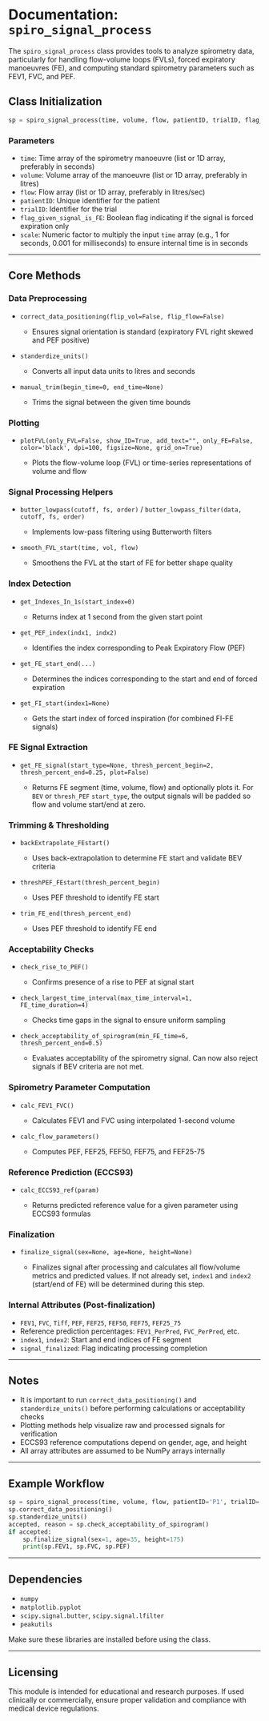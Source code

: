 # Documentation: `spiro_signal_process`

The `spiro_signal_process` class provides tools to analyze spirometry data, particularly for handling flow-volume loops (FVLs), forced expiratory manoeuvres (FE), and computing standard spirometry parameters such as FEV1, FVC, and PEF.

## Class Initialization

```python
sp = spiro_signal_process(time, volume, flow, patientID, trialID, flag_given_signal_is_FE, scale)
```

### Parameters

* `time`: Time array of the spirometry manoeuvre (list or 1D array, preferably in seconds)
* `volume`: Volume array of the manoeuvre (list or 1D array, preferably in litres)
* `flow`: Flow array (list or 1D array, preferably in litres/sec)
* `patientID`: Unique identifier for the patient
* `trialID`: Identifier for the trial
* `flag_given_signal_is_FE`: Boolean flag indicating if the signal is forced expiration only
* `scale`: Numeric factor to multiply the input `time` array (e.g., 1 for seconds, 0.001 for milliseconds) to ensure internal time is in seconds

---

## Core Methods

### Data Preprocessing

* `correct_data_positioning(flip_vol=False, flip_flow=False)`

  * Ensures signal orientation is standard (expiratory FVL right skewed and PEF positive)

* `standerdize_units()`

  * Converts all input data units to litres and seconds

* `manual_trim(begin_time=0, end_time=None)`

  * Trims the signal between the given time bounds

### Plotting

* `plotFVL(only_FVL=False, show_ID=True, add_text="", only_FE=False, color='black', dpi=100, figsize=None, grid_on=True)`

  * Plots the flow-volume loop (FVL) or time-series representations of volume and flow

### Signal Processing Helpers

* `butter_lowpass(cutoff, fs, order)` / `butter_lowpass_filter(data, cutoff, fs, order)`

  * Implements low-pass filtering using Butterworth filters

* `smooth_FVL_start(time, vol, flow)`

  * Smoothens the FVL at the start of FE for better shape quality

### Index Detection

* `get_Indexes_In_1s(start_index=0)`

  * Returns index at 1 second from the given start point

* `get_PEF_index(indx1, indx2)`

  * Identifies the index corresponding to Peak Expiratory Flow (PEF)

* `get_FE_start_end(...)`

  * Determines the indices corresponding to the start and end of forced expiration

* `get_FI_start(index1=None)`

  * Gets the start index of forced inspiration (for combined FI-FE signals)

### FE Signal Extraction

* `get_FE_signal(start_type=None, thresh_percent_begin=2, thresh_percent_end=0.25, plot=False)`

  * Returns FE segment (time, volume, flow) and optionally plots it. For `BEV` or `thresh_PEF` `start_type`, the output signals will be padded so flow and volume start/end at zero.

### Trimming & Thresholding

* `backExtrapolate_FEstart()`

  * Uses back-extrapolation to determine FE start and validate BEV criteria

* `threshPEF_FEstart(thresh_percent_begin)`

  * Uses PEF threshold to identify FE start

* `trim_FE_end(thresh_percent_end)`

  * Uses PEF threshold to identify FE end

### Acceptability Checks

* `check_rise_to_PEF()`

  * Confirms presence of a rise to PEF at signal start

* `check_largest_time_interval(max_time_interval=1, FE_time_duration=4)`

  * Checks time gaps in the signal to ensure uniform sampling

* `check_acceptability_of_spirogram(min_FE_time=6, thresh_percent_end=0.5)`

  * Evaluates acceptability of the spirometry signal. Can now also reject signals if BEV criteria are not met.

### Spirometry Parameter Computation

* `calc_FEV1_FVC()`

  * Calculates FEV1 and FVC using interpolated 1-second volume

* `calc_flow_parameters()`

  * Computes PEF, FEF25, FEF50, FEF75, and FEF25-75

### Reference Prediction (ECCS93)

* `calc_ECCS93_ref(param)`

  * Returns predicted reference value for a given parameter using ECCS93 formulas

### Finalization

* `finalize_signal(sex=None, age=None, height=None)`

  * Finalizes signal after processing and calculates all flow/volume metrics and predicted values. If not already set, `index1` and `index2` (start/end of FE) will be determined during this step.

### Internal Attributes (Post-finalization)

* `FEV1`, `FVC`, `Tiff`, `PEF`, `FEF25`, `FEF50`, `FEF75`, `FEF25_75`
* Reference prediction percentages: `FEV1_PerPred`, `FVC_PerPred`, etc.
* `index1`, `index2`: Start and end indices of FE segment
* `signal_finalized`: Flag indicating processing completion

---

## Notes

* It is important to run `correct_data_positioning()` and `standerdize_units()` before performing calculations or acceptability checks
* Plotting methods help visualize raw and processed signals for verification
* ECCS93 reference computations depend on gender, age, and height
* All array attributes are assumed to be NumPy arrays internally

---

## Example Workflow

```python
sp = spiro_signal_process(time, volume, flow, patientID='P1', trialID='T1', flag_given_signal_is_FE=False, scale=1)
sp.correct_data_positioning()
sp.standerdize_units()
accepted, reason = sp.check_acceptability_of_spirogram()
if accepted:
    sp.finalize_signal(sex=1, age=35, height=175)
    print(sp.FEV1, sp.FVC, sp.PEF)
```

---

## Dependencies

* `numpy`
* `matplotlib.pyplot`
* `scipy.signal.butter`, `scipy.signal.lfilter`
* `peakutils`

Make sure these libraries are installed before using the class.

---

## Licensing

This module is intended for educational and research purposes. If used clinically or commercially, ensure proper validation and compliance with medical device regulations.
